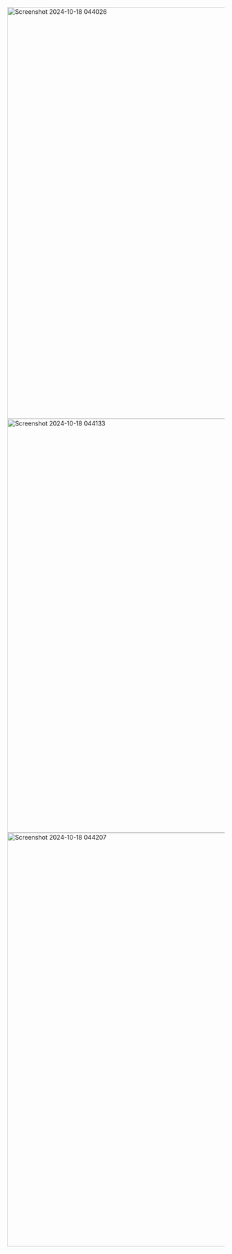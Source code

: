 <img width="954" alt="Screenshot 2024-10-18 044026" src="https://github.com/user-attachments/assets/694fcbcf-b551-4a74-b14f-55fa7d8c52cb">
<img width="959" alt="Screenshot 2024-10-18 044133" src="https://github.com/user-attachments/assets/b592ea14-9931-4caf-bae2-86f611b4e667">
<img width="959" alt="Screenshot 2024-10-18 044207" src="https://github.com/user-attachments/assets/9f7b18e6-5766-445c-9a37-1c92ac5d4234">
